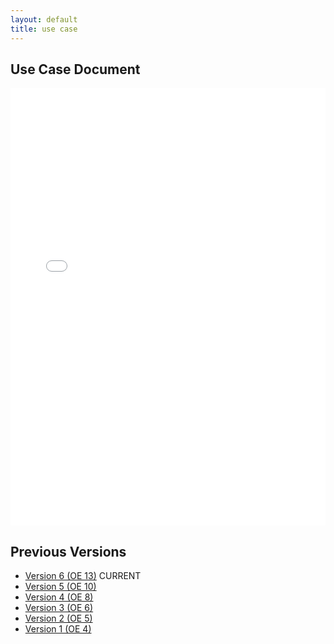 ```yaml
---
layout: default
title: use case
---
```


## Use Case Document

<iframe src="files/UseCase_v6.pdf" style="width: 100%;height: 700px;border: none;"></iframe>

## Previous Versions

- [Version 6 (OE 13)](files/UseCase_v6.pdf) CURRENT
- [Version 5 (OE 10)](files/UseCase_v5.pdf)
- [Version 4 (OE 8)](files/UseCase_v4.pdf) 
- [Version 3 (OE 6)](files/UseCase_v3.pdf)
- [Version 2 (OE 5)](files/UseCase_v2.pdf)
- [Version 1 (OE 4)](files/UseCase_v1.pdf)
